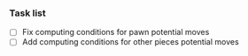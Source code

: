 ### Task list

- [ ] Fix computing conditions for pawn potential moves
- [ ] Add computing conditions for other pieces potential moves